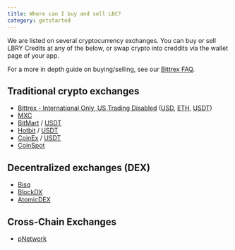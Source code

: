 ```yaml
---
title: Where can I buy and sell LBC?
category: getstarted
---
```


We are listed on several cryptocurrency exchanges. You can buy or sell LBRY Credits at any of the below, or swap crypto into creddits via the wallet page of your app.

For a more in depth guide on buying/selling, see our [Bittrex FAQ](/faq/buy-sell-bittrex).

## Traditional crypto exchanges
- [Bittrex - International Only, US Trading Disabled](https://bittrex.com/Market/Index?MarketName=BTC-LBC) ([USD](https://bittrex.com/Market/Index?MarketName=USD-LBC), [ETH](https://bittrex.com/Market/Index?MarketName=ETH-LBC), [USDT](https://bittrex.com/Market/Index?MarketName=USDT-LBC))
- [MXC](https://www.mxc.la/trade/easy#LBC_USDT)
- [BitMart](https://www.bitmart.com/trade/en?symbol=LBC_USDT&layout=basic) / [USDT](https://www.bitmart.com/trade/en?symbol=LBC_USDT&layout=basic)
- [Hotbit](https://www.hotbit.io/exchange?symbol=LBC_BTC) / [USDT](https://www.hotbit.io/exchange?symbol=LBC_USDT)
- [CoinEx](https://www.coinex.com/exchange?currency=btc&dest=lbc) / [USDT](https://www.coinex.com/exchange?currency=usdt&dest=lbc)
- [CoinSpot](https://www.coinspot.com.au/chart/lbc) 

## Decentralized exchanges (DEX)
- [Bisq](https://bisq.network)
- [BlockDX](https://blockdx.com/)
- [AtomicDEX](https://atomicdex.io)

## Cross-Chain Exchanges
- [pNetwork](https://dapp.ptokens.io/swap?asset=lbc&from=lbc&to=bsc)
